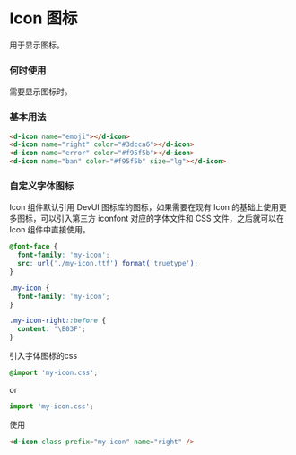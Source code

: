 # Icon 图标

用于显示图标。

### 何时使用

需要显示图标时。

### 基本用法

<d-icon name="emoji"></d-icon>
<d-icon name="right" color="#3dcca6"></d-icon>
<d-icon name="error" color="#f95f5b"></d-icon>
<d-icon name="ban" color="#f95f5b" size="lg"></d-icon>

```html
<d-icon name="emoji"></d-icon>
<d-icon name="right" color="#3dcca6"></d-icon>
<d-icon name="error" color="#f95f5b"></d-icon>
<d-icon name="ban" color="#f95f5b" size="lg"></d-icon>
```

### 自定义字体图标

Icon 组件默认引用 DevUI 图标库的图标，如果需要在现有 Icon 的基础上使用更多图标，可以引入第三方 iconfont 对应的字体文件和 CSS 文件，之后就可以在 Icon 组件中直接使用。

```css
@font-face {
  font-family: 'my-icon';
  src: url('./my-icon.ttf') format('truetype');
}

.my-icon {
  font-family: 'my-icon';
}

.my-icon-right::before {
  content: '\E03F';
}
```

引入字体图标的css

```css
@import 'my-icon.css';
```

or

```js
import 'my-icon.css';
```

使用

```html
<d-icon class-prefix="my-icon" name="right" />
```

<style lang="scss">
@import '@devui-design/icons/icomoon/devui-icon.css'
</style>